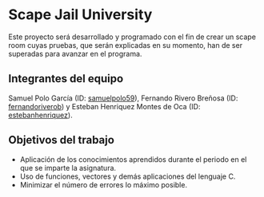 # Scape Jail University
Este proyecto será desarrollado y programado con el fin de crear un scape room cuyas pruebas, que serán explicadas en su momento,
han de ser superadas para avanzar en el programa.

## Integrantes del equipo
Samuel Polo García (ID: [samuelpolo59](https://github.com/samuelpolo59)), Fernando Rivero Breñosa (ID: [fernandoriverob](https://github.com/fernandoriverob)) y Esteban Henriquez Montes de Oca (ID: [estebanhenriquez](https://github.com/estebanhenriquez)).

## Objetivos del trabajo
- Aplicación de los conocimientos aprendidos durante el periodo en el que se imparte la asignatura.
- Uso de funciones, vectores y demás aplicaciones del lenguaje C. 
- Minimizar el número de errores lo máximo posible.
